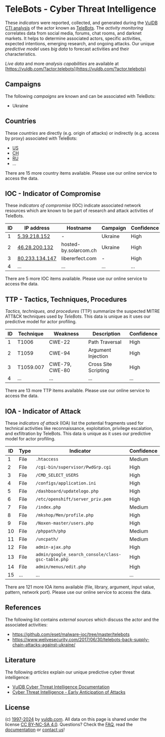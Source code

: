 # TeleBots - Cyber Threat Intelligence

These _indicators_ were reported, collected, and generated during the [VulDB CTI analysis](https://vuldb.com/?kb.cti) of the actor known as [TeleBots](https://vuldb.com/?actor.telebots). The _activity monitoring_ correlates data from social media, forums, chat rooms, and darknet markets. It helps to determine associated actors, specific activities, expected intentions, emerging research, and ongoing attacks. Our unique _predictive model_ uses _big data_ to forecast activities and their characteristics.

_Live data_ and more _analysis capabilities_ are available at [https://vuldb.com/?actor.telebots](https://vuldb.com/?actor.telebots)

## Campaigns

The following _campaigns_ are known and can be associated with TeleBots:

* Ukraine

## Countries

These _countries_ are directly (e.g. origin of attacks) or indirectly (e.g. access by proxy) associated with TeleBots:

* [US](https://vuldb.com/?country.us)
* [CH](https://vuldb.com/?country.ch)
* [RU](https://vuldb.com/?country.ru)
* ...

There are 15 more country items available. Please use our online service to access the data.

## IOC - Indicator of Compromise

These _indicators of compromise_ (IOC) indicate associated network resources which are known to be part of research and attack activities of TeleBots.

ID | IP address | Hostname | Campaign | Confidence
-- | ---------- | -------- | -------- | ----------
1 | [5.39.218.152](https://vuldb.com/?ip.5.39.218.152) | - | Ukraine | High
2 | [46.28.200.132](https://vuldb.com/?ip.46.28.200.132) | hosted-by.solarcom.ch | Ukraine | High
3 | [80.233.134.147](https://vuldb.com/?ip.80.233.134.147) | libererfect.com | - | High
4 | ... | ... | ... | ...

There are 5 more IOC items available. Please use our online service to access the data.

## TTP - Tactics, Techniques, Procedures

_Tactics, techniques, and procedures_ (TTP) summarize the suspected MITRE ATT&CK techniques used by _TeleBots_. This data is unique as it uses our predictive model for actor profiling.

ID | Technique | Weakness | Description | Confidence
-- | --------- | -------- | ----------- | ----------
1 | T1006 | CWE-22 | Path Traversal | High
2 | T1059 | CWE-94 | Argument Injection | High
3 | T1059.007 | CWE-79, CWE-80 | Cross Site Scripting | High
4 | ... | ... | ... | ...

There are 13 more TTP items available. Please use our online service to access the data.

## IOA - Indicator of Attack

These _indicators of attack_ (IOA) list the potential fragments used for technical activities like reconnaissance, exploitation, privilege escalation, and exfiltration by TeleBots. This data is unique as it uses our predictive model for actor profiling.

ID | Type | Indicator | Confidence
-- | ---- | --------- | ----------
1 | File | `.htaccess` | Medium
2 | File | `/cgi-bin/supervisor/PwdGrp.cgi` | High
3 | File | `/CMD_SELECT_USERS` | High
4 | File | `/configs/application.ini` | High
5 | File | `/dashboard/updatelogo.php` | High
6 | File | `/etc/openshift/server_priv.pem` | High
7 | File | `/index.php` | Medium
8 | File | `/mkshop/Men/profile.php` | High
9 | File | `/Noxen-master/users.php` | High
10 | File | `/phppath/php` | Medium
11 | File | `/uncpath/` | Medium
12 | File | `admin-ajax.php` | High
13 | File | `admin/google_search_console/class-gsc-table.php` | High
14 | File | `admin/menus/edit.php` | High
15 | ... | ... | ...

There are 121 more IOA items available (file, library, argument, input value, pattern, network port). Please use our online service to access the data.

## References

The following list contains _external sources_ which discuss the actor and the associated activities:

* https://github.com/eset/malware-ioc/tree/master/telebots
* https://www.welivesecurity.com/2017/06/30/telebots-back-supply-chain-attacks-against-ukraine/

## Literature

The following _articles_ explain our unique predictive cyber threat intelligence:

* [VulDB Cyber Threat Intelligence Documentation](https://vuldb.com/?kb.cti)
* [Cyber Threat Intelligence - Early Anticipation of Attacks](https://www.scip.ch/en/?labs.20201022)

## License

(c) [1997-2024](https://vuldb.com/?kb.changelog) by [vuldb.com](https://vuldb.com/?kb.about). All data on this page is shared under the license [CC BY-NC-SA 4.0](https://creativecommons.org/licenses/by-nc-sa/4.0/). Questions? Check the [FAQ](https://vuldb.com/?kb.faq), read the [documentation](https://vuldb.com/?kb) or [contact us](https://vuldb.com/?contact)!
